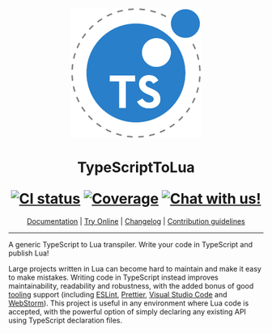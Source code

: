 <div align="center">
    <img src="logo-hq.png?raw=true" alt="TypeScriptToLua" width="256" />
    <h1>
        <p>TypeScriptToLua</p>
        <a href="https://github.com/TypeScriptToLua/TypeScriptToLua/actions"><img alt="CI status" src="https://github.com/TypeScriptToLua/TypeScriptToLua/workflows/CI/badge.svg" /></a>
        <a href="https://codecov.io/gh/TypeScriptToLua/TypeScriptToLua"><img alt="Coverage" src="https://img.shields.io/codecov/c/gh/TypeScriptToLua/TypeScriptToLua.svg?logo=codecov" /></a>
        <a href="https://discord.gg/BWAq58Y"><img alt="Chat with us!" src="https://img.shields.io/discord/515854149821267971.svg?colorB=7581dc&logo=discord&logoColor=white"></a>
    </h1>
    <a href="https://typescripttolua.github.io/" target="_blank">Documentation</a>
    |
    <a href="https://typescripttolua.github.io/play/" target="_blank">Try Online</a>
    |
    <a href="https://github.com/TypeScriptToLua/TypeScriptToLua/blob/master/CHANGELOG.md">Changelog</a>
    |
    <a href="https://github.com/TypeScriptToLua/TypeScriptToLua/blob/master/CONTRIBUTING.md">Contribution guidelines</a>
</div>

---

A generic TypeScript to Lua transpiler. Write your code in TypeScript and publish Lua!

Large projects written in Lua can become hard to maintain and make it easy to make mistakes. Writing code in TypeScript instead improves maintainability, readability and robustness, with the added bonus of good [tooling] support (including [ESLint], [Prettier], [Visual Studio Code] and [WebStorm]). This project is useful in any environment where Lua code is accepted, with the powerful option of simply declaring any existing API using TypeScript declaration files.

[tooling]: https://typescripttolua.github.io/docs/editor-support
[eslint]: https://eslint.org/
[prettier]: https://prettier.io/
[visual studio code]: https://code.visualstudio.com/
[webstorm]: https://www.jetbrains.com/webstorm/
